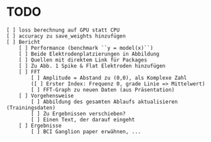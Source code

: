 # TODO

    [ ] loss berechnung auf GPU statt CPU
    [ ] accuracy zu save_weights hinzufügen
    [ ] Bericht
        [ ] Performance (benchmark ``y = model(x)``)
        [ ] Beide Elektrodenplatzierungen in Abbildung
        [ ] Quellen mit direktem Link für Packages
        [ ] Zu Abb. 1 Spike & Flat Elektroden hinzufügen
        [ ] FFT
            [ ] Amplitude = Abstand zu (0,0), als Komplexe Zahl
            ([ ] Erster Index: Frequenz 0, grade Linie => Mittelwert)
            [ ] FFT-Graph zu neuen Daten (aus Präsentation)
        [ ] Vorgehensweise
            [ ] Abbildung des gesamten Ablaufs aktualisieren (Trainingsdaten)
            [ ] Zu Ergebnissen verschieben?
            [ ] Einen Text, der darauf eingeht
        [ ] Ergebnisse
            [ ] BCI Ganglion paper erwähnen, ...
